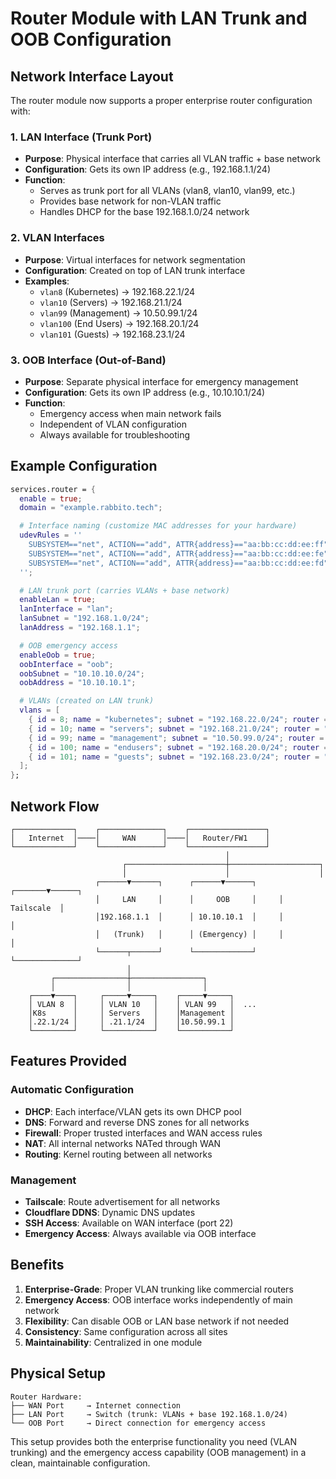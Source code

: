# Router Module with LAN Trunk and OOB Configuration

## Network Interface Layout

The router module now supports a proper enterprise router configuration with:

### 1. **LAN Interface (Trunk Port)**
- **Purpose**: Physical interface that carries all VLAN traffic + base network
- **Configuration**: Gets its own IP address (e.g., 192.168.1.1/24)
- **Function**:
  - Serves as trunk port for all VLANs (vlan8, vlan10, vlan99, etc.)
  - Provides base network for non-VLAN traffic
  - Handles DHCP for the base 192.168.1.0/24 network

### 2. **VLAN Interfaces**
- **Purpose**: Virtual interfaces for network segmentation
- **Configuration**: Created on top of LAN trunk interface
- **Examples**:
  - `vlan8` (Kubernetes) → 192.168.22.1/24
  - `vlan10` (Servers) → 192.168.21.1/24
  - `vlan99` (Management) → 10.50.99.1/24
  - `vlan100` (End Users) → 192.168.20.1/24
  - `vlan101` (Guests) → 192.168.23.1/24

### 3. **OOB Interface (Out-of-Band)**
- **Purpose**: Separate physical interface for emergency management
- **Configuration**: Gets its own IP address (e.g., 10.10.10.1/24)
- **Function**:
  - Emergency access when main network fails
  - Independent of VLAN configuration
  - Always available for troubleshooting

## Example Configuration

```nix
services.router = {
  enable = true;
  domain = "example.rabbito.tech";

  # Interface naming (customize MAC addresses for your hardware)
  udevRules = ''
    SUBSYSTEM=="net", ACTION=="add", ATTR{address}=="aa:bb:cc:dd:ee:ff", NAME="lan"
    SUBSYSTEM=="net", ACTION=="add", ATTR{address}=="aa:bb:cc:dd:ee:fe", NAME="wan"
    SUBSYSTEM=="net", ACTION=="add", ATTR{address}=="aa:bb:cc:dd:ee:fd", NAME="oob"
  '';

  # LAN trunk port (carries VLANs + base network)
  enableLan = true;
  lanInterface = "lan";
  lanSubnet = "192.168.1.0/24";
  lanAddress = "192.168.1.1";

  # OOB emergency access
  enableOob = true;
  oobInterface = "oob";
  oobSubnet = "10.10.10.0/24";
  oobAddress = "10.10.10.1";

  # VLANs (created on LAN trunk)
  vlans = [
    { id = 8; name = "kubernetes"; subnet = "192.168.22.0/24"; router = "192.168.22.1"; }
    { id = 10; name = "servers"; subnet = "192.168.21.0/24"; router = "192.168.21.1"; }
    { id = 99; name = "management"; subnet = "10.50.99.0/24"; router = "10.50.99.1"; }
    { id = 100; name = "endusers"; subnet = "192.168.20.0/24"; router = "192.168.20.1"; }
    { id = 101; name = "guests"; subnet = "192.168.23.0/24"; router = "192.168.23.1"; }
  ];
};
```

## Network Flow

```
┌─────────────┐    ┌──────────────┐    ┌─────────────────┐
│   Internet  │────│     WAN      │────│   Router/FW1    │
└─────────────┘    └──────────────┘    └─────────────────┘
                                                │
                         ┌──────────────────────┼────────────────────┐
                         │                      │                    │
                   ┌──────▼──────┐      ┌──────▼──────┐     ┌───────▼──────┐
                   │     LAN     │      │     OOB     │     │   Tailscale  │
                   │192.168.1.1  │      │ 10.10.10.1  │     │              │
                   │   (Trunk)   │      │ (Emergency) │     │              │
                   └──────┬──────┘      └─────────────┘     └──────────────┘
                          │
         ┌────────────────┼────────────────┐
         │                │                │
    ┌────▼────┐     ┌─────▼─────┐    ┌─────▼─────┐
    │ VLAN 8  │     │ VLAN 10   │    │ VLAN 99   │  ...
    │K8s      │     │ Servers   │    │Management │
    │.22.1/24 │     │ .21.1/24  │    │10.50.99.1 │
    └─────────┘     └───────────┘    └───────────┘
```

## Features Provided

### Automatic Configuration
- **DHCP**: Each interface/VLAN gets its own DHCP pool
- **DNS**: Forward and reverse DNS zones for all networks
- **Firewall**: Proper trusted interfaces and WAN access rules
- **NAT**: All internal networks NATed through WAN
- **Routing**: Kernel routing between all networks

### Management
- **Tailscale**: Route advertisement for all networks
- **Cloudflare DDNS**: Dynamic DNS updates
- **SSH Access**: Available on WAN interface (port 22)
- **Emergency Access**: Always available via OOB interface

## Benefits

1. **Enterprise-Grade**: Proper VLAN trunking like commercial routers
2. **Emergency Access**: OOB interface works independently of main network
3. **Flexibility**: Can disable OOB or LAN base network if not needed
4. **Consistency**: Same configuration across all sites
5. **Maintainability**: Centralized in one module

## Physical Setup

```
Router Hardware:
├── WAN Port     → Internet connection
├── LAN Port     → Switch (trunk: VLANs + base 192.168.1.0/24)
└── OOB Port     → Direct connection for emergency access
```

This setup provides both the enterprise functionality you need (VLAN trunking) and the emergency access capability (OOB management) in a clean, maintainable configuration.
